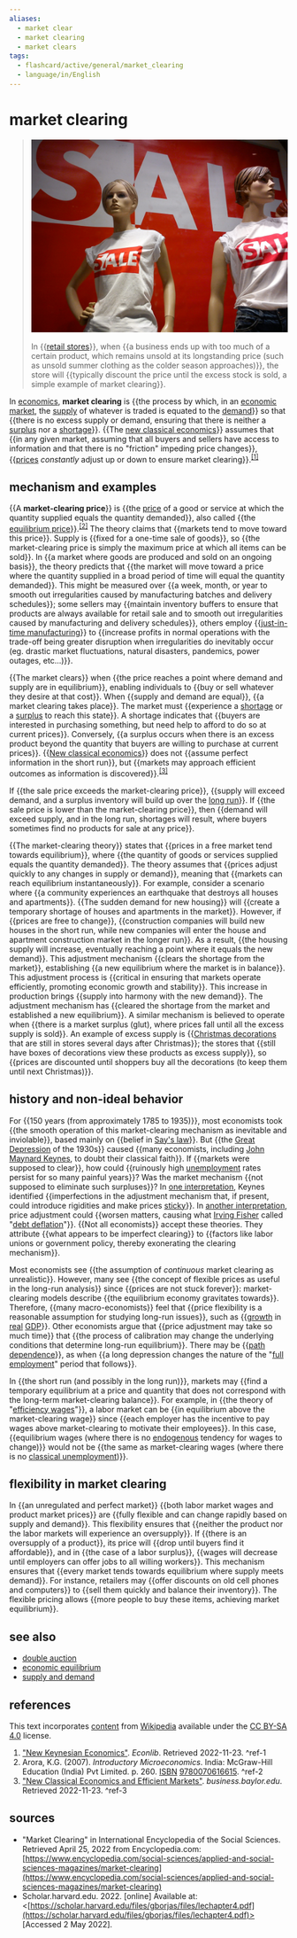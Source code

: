 ```yaml
---
aliases:
  - market clear
  - market clearing
  - market clears
tags:
  - flashcard/active/general/market_clearing
  - language/in/English
---
```


# market clearing

> ![market clearing in retail stores](../archives/Wikimedia%20Commons/Sales%20Poznan%202011.jpg)
>
> In {{[retail stores](retail%20format.md#retail%20types%20by%20marketing%20strategy)}}, when {{a business ends up with too much of a certain product, which remains unsold at its longstanding price (such as unsold summer clothing as the colder season approaches)}}, the store will {{typically discount the price until the excess stock is sold, a simple example of market clearing}}.

In [economics](economics.md), __market clearing__ is {{the process by which, in an [economic market](market%20(economics).md), the [supply](supply%20(economics).md) of whatever is traded is equated to the [demand](demand.md)}} so that {{there is no excess supply or demand, ensuring that there is neither a [surplus](excess%20supply.md) nor a [shortage](shortage.md)}}. {{The [new classical economics](new%20classical%20macroeconomics.md)}} assumes that {{in any given market, assuming that all buyers and sellers have access to information and that there is no "friction" impeding price changes}}, {{[prices](price.md) _constantly_ adjust up or down to ensure market clearing}}.<sup>[\[1\]](#^ref-1)</sup>

## mechanism and examples

{{A __market-clearing price__}} is {{the [price](price.md) of a good or service at which the quantity supplied equals the quantity demanded}}, also called {{the [equilibrium price](economic%20equilibrium.md)}}.<sup>[\[2\]](#^ref-2)</sup> The theory claims that {{markets tend to move toward this price}}. Supply is {{fixed for a one-time sale of goods}}, so {{the market-clearing price is simply the maximum price at which all items can be sold}}. In {{a market where goods are produced and sold on an ongoing basis}}, the theory predicts that {{the market will move toward a price where the quantity supplied in a broad period of time will equal the quantity demanded}}. This might be measured over {{a week, month, or year to smooth out irregularities caused by manufacturing batches and delivery schedules}}; some sellers may {{maintain inventory buffers to ensure that products are always available for retail sale and to smooth out irregularities caused by manufacturing and delivery schedules}}, others employ {{[just-in-time manufacturing](lean%20manufacturing.md)}} to {{increase profits in normal operations with the trade-off being greater disruption when irregularities do inevitably occur (eg. drastic market fluctuations, natural disasters, pandemics, power outages, etc...)}}.

{{The market clears}} when {{the price reaches a point where demand and supply are in equilibrium}}, enabling individuals to {{buy or sell whatever they desire at that cost}}. When {{supply and demand are equal}}, {{a market clearing takes place}}. The market must {{experience a [shortage](shortage.md) or a [surplus](surplus%20value.md) to reach this state}}. A shortage indicates that {{buyers are interested in purchasing something, but need help to afford to do so at current prices}}. Conversely, {{a surplus occurs when there is an excess product beyond the quantity that buyers are willing to purchase at current prices}}. {{[New classical economics](new%20classical%20macroeconomics.md)}} does not {{assume perfect information in the short run}}, but {{markets may approach efficient outcomes as information is discovered}}.<sup>[\[3\]](#^ref-3)</sup>

If {{the sale price exceeds the market-clearing price}}, {{supply will exceed demand, and a surplus inventory will build up over the [long run](long%20run%20and%20short%20run.md)}}. If {{the sale price is lower than the market-clearing price}}, then {{demand will exceed supply, and in the long run, shortages will result, where buyers sometimes find no products for sale at any price}}.

{{The market-clearing theory}} states that {{prices in a free market tend towards equilibrium}}, where {{the quantity of goods or services supplied equals the quantity demanded}}. The theory assumes that {{prices adjust quickly to any changes in supply or demand}}, meaning that {{markets can reach equilibrium instantaneously}}. For example, consider a scenario where {{a community experiences an earthquake that destroys all houses and apartments}}. {{The sudden demand for new housing}} will {{create a temporary shortage of houses and apartments in the market}}. However, if {{prices are free to change}}, {{construction companies will build new houses in the short run, while new companies will enter the house and apartment construction market in the longer run}}. As a result, {{the housing supply will increase, eventually reaching a point where it equals the new demand}}. This adjustment mechanism {{clears the shortage from the market}}, establishing {{a new equilibrium where the market is in balance}}. This adjustment process is {{critical in ensuring that markets operate efficiently, promoting economic growth and stability}}. This increase in production brings {{supply into harmony with the new demand}}. The adjustment mechanism has {{cleared the shortage from the market and established a new equilibrium}}. A similar mechanism is believed to operate when {{there is a market surplus (glut), where prices fall until all the excess supply is sold}}. An example of excess supply is {{[Christmas decorations](Christmas%20decoration.md) that are still in stores several days after Christmas}}; the stores that {{still have boxes of decorations view these products as excess supply}}, so {{prices are discounted until shoppers buy all the decorations (to keep them until next Christmas)}}.

## history and non-ideal behavior

For {{150 years (from approximately 1785 to 1935)}}, most economists took {{the smooth operation of this market-clearing mechanism as inevitable and inviolable}}, based mainly on {{belief in [Say's law](Say's%20law.md)}}. But {{the [Great Depression](Great%20Depression.md) of the 1930s}} caused {{many economists, including [John Maynard Keynes](John%20Maynard%20Keynes.md), to doubt their classical faith}}. If {{markets were supposed to clear}}, how could {{ruinously high [unemployment](unemployment.md) rates persist for so many painful years}}? Was the market mechanism {{not supposed to eliminate such surpluses}}? In [one interpretation](New%20Keynesian%20economics.md), Keynes identified {{imperfections in the adjustment mechanism that, if present, could introduce rigidities and make prices [sticky](nominal%20rigidity.md)}}. In [another interpretation](Keynesian%20economics.md#wages%20and%20spending), price adjustment could {{worsen matters, causing what [Irving Fisher](Irving%20Fisher.md) called "[debt deflation](debt%20deflation.md)"}}. {{Not all economists}} accept these theories. They attribute {{what appears to be imperfect clearing}} to {{factors like labor unions or government policy, thereby exonerating the clearing mechanism}}.

Most economists see {{the assumption of _continuous_ market clearing as unrealistic}}. However, many see {{the concept of flexible prices as useful in the long-run analysis}} since {{prices are not stuck forever}}: market-clearing models describe {{the equilibrium economy gravitates towards}}. Therefore, {{many macro-economists}} feel that {{price flexibility is a reasonable assumption for studying long-run issues}}, such as {{[growth](economic%20growth.md) in [real](real%20and%20nominal%20value.md) [GDP](gross%20domestic%20product.md)}}. Other economists argue that {{price adjustment may take so much time}} that {{the process of calibration may change the underlying conditions that determine long-run equilibrium}}. There may be {{[path dependence](path%20dependence.md)}}, as when {{a long depression changes the nature of the "[full employment](full%20employment.md)" period that follows}}.

In {{the short run (and possibly in the long run)}}, markets may {{find a temporary equilibrium at a price and quantity that does not correspond with the long-term market-clearing balance}}. For example, in {{the theory of "[efficiency wages](efficiency%20wage.md)"}}, a labor market can be {{in equilibrium above the market-clearing wage}} since {{each employer has the incentive to pay wages above market-clearing to motivate their employees}}. In this case, {{equilibrium wages (where there is no [endogenous](endogeneity%20(econometrics).md) tendency for wages to change)}} would not be {{the same as market-clearing wages (where there is no [classical unemployment](unemployment.md#real%20wage%20unemployment))}}.

## flexibility in market clearing

In {{an unregulated and perfect market}} {{both labor market wages and product market prices}} are {{fully flexible and can change rapidly based on supply and demand}}. This flexibility ensures that {{neither the product nor the labor markets will experience an oversupply}}. If {{there is an oversupply of a product}}, its price will {{drop until buyers find it affordable}}, and in {{the case of a labor surplus}}, {{wages will decrease until employers can offer jobs to all willing workers}}. This mechanism ensures that {{every market tends towards equilibrium where supply meets demand}}. For instance, retailers may {{offer discounts on old cell phones and computers}} to {{sell them quickly and balance their inventory}}. The flexible pricing allows {{more people to buy these items, achieving market equilibrium}}.

## see also

- [double auction](double%20auction.md)
- [economic equilibrium](economic%20equilibrium.md)
- [supply and demand](supply%20and%20demand.md)

## references

This text incorporates [content](https://en.wikipedia.org/wiki/market_clearing) from [Wikipedia](Wikipedia.md) available under the [CC BY-SA 4.0](https://creativecommons.org/licenses/by-sa/4.0/) license.

1. ["New Keynesian Economics"](https://www.econlib.org/library/Enc/NewKeynesianEconomics.html). _Econlib_. Retrieved 2022-11-23. <a id="^ref-1"></a>^ref-1
2. Arora, K.G. (2007). _Introductory Microeconomics_. India: McGraw-Hill Education (India) Pvt Limited. p. 260. [ISBN](ISBN.md) [9780070616615](https://en.wikipedia.org/wiki/BookSources/9780070616615). <a id="^ref-2"></a>^ref-2
3. ["New Classical Economics and Efficient Markets"](https://business.baylor.edu//Tom_Kelly/New%20Classical%20Economics%20and%20Efficient%20Markets.htm). _business.baylor.edu_. Retrieved 2022-11-23. <a id="^ref-3"></a>^ref-3

## sources

- "Market Clearing" in International Encyclopedia of the Social Sciences. Retrieved April 25, 2022 from Encyclopedia.com: [https://www.encyclopedia.com/social-sciences/applied-and-social-sciences-magazines/market-clearing](https://www.encyclopedia.com/social-sciences/applied-and-social-sciences-magazines/market-clearing)
- Scholar.harvard.edu. 2022. [online] Available at: <[https://scholar.harvard.edu/files/gborjas/files/lechapter4.pdf](https://scholar.harvard.edu/files/gborjas/files/lechapter4.pdf)> [Accessed 2 May 2022].
